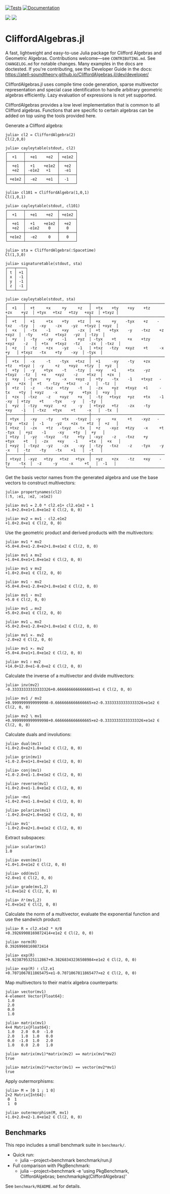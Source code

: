 [![Tests](https://github.com/ATell-SoundTheory/CliffordAlgebras.jl/actions/workflows/Runtests.yml/badge.svg)](https://github.com/ATell-SoundTheory/CliffordAlgebras.jl/actions/workflows/Runtests.yml)
[![Documentation](https://github.com/ATell-SoundTheory/CliffordAlgebras.jl/actions/workflows/Documenter.yml/badge.svg)](https://github.com/ATell-SoundTheory/CliffordAlgebras.jl/actions/workflows/Documenter.yml)

[![](https://img.shields.io/badge/docs-stable-blue.svg)](https://atell-soundtheory.github.io/CliffordAlgebras.jl/stable)
[![](https://img.shields.io/badge/docs-dev-blue.svg)](https://atell-soundtheory.github.io/CliffordAlgebras.jl/dev)


# CliffordAlgebras.jl

A fast, lightweight and easy-to-use Julia package for Clifford Algebras and Geometric Algebras.
Contributions welcome—see `CONTRIBUTING.md`. See `CHANGELOG.md` for notable changes. Many examples in the docs are doctested.
If you're contributing, see the Developer Guide in the docs: https://atell-soundtheory.github.io/CliffordAlgebras.jl/dev/developer/

CliffordAlgebras.jl uses compile time code generation, sparse multivector representation and special case identification to handle arbitrary geometric algebras efficiently. Lazy evaluation of expressions is not yet supported.

CliffordAlgebras provides a low level implementation that is common to all Clifford algebras. Functions that are specific to certain algebras can be added on top using the tools provided here.

Generate a Clifford algebra:

```
julia> cl2 = CliffordAlgebra(2)
Cl(2,0,0)

julia> cayleytable(stdout, cl2)
┌───────┬──────────────┬───────┐
│  +1   │  +e1    +e2  │ +e1e2 │
├───────┼──────────────┼───────┤
│  +e1  │  +1    +e1e2 │  +e2  │
│  +e2  │ -e1e2   +1   │  -e1  │
├───────┼──────────────┼───────┤
│ +e1e2 │  -e2    +e1  │  -1   │
└───────┴──────────────┴───────┘

julia> cl101 = CliffordAlgebra(1,0,1)
Cl(1,0,1)

julia> cayleytable(stdout, cl101)
┌───────┬──────────────┬───────┐
│  +1   │  +e1    +e2  │ +e1e2 │
├───────┼──────────────┼───────┤
│  +e1  │  +1    +e1e2 │  +e2  │
│  +e2  │ -e1e2    0   │   0   │
├───────┼──────────────┼───────┤
│ +e1e2 │  -e2     0   │   0   │
└───────┴──────────────┴───────┘

julia> sta = CliffordAlgebra(:Spacetime)
Cl(1,3,0)

julia> signaturetable(stdout, sta)
┌───┬────┐
│ t │ +1 │
│ x │ -1 │
│ y │ -1 │
│ z │ -1 │
└───┴────┘

julia> cayleytable(stdout, sta)
┌───────┬────────────────────────────┬──────────────────────────────────────────┬────────────────────────────┬───────┐
│  +1   │  +t     +x     +y     +z   │  +tx    +ty    +xy    +tz    +zx    +yz  │ +tyx   +txz   +tzy   +xyz  │ +txyz │
├───────┼────────────────────────────┼──────────────────────────────────────────┼────────────────────────────┼───────┤
│  +t   │  +1     +tx    +ty    +tz  │  +x     +y    -tyx    +z    -txz   -tzy  │  -xy    -zx    -yz   +txyz │ +xyz  │
│  +x   │  -tx    -1     +xy    -zx  │  +t    +tyx    -y    -txz    +z    +xyz  │  -ty    +tz   +txyz   -yz  │ -tzy  │
│  +y   │  -ty    -xy    -1     +yz  │ -tyx    +t     +x    +tzy   +xyz    -z   │  +tx   +txyz   -tz    -zx  │ -txz  │
│  +z   │  -tz    +zx    -yz    -1   │ +txz   -tzy   +xyz    +t     -x     +y   │ +txyz   -tx    +ty    -xy  │ -tyx  │
├───────┼────────────────────────────┼──────────────────────────────────────────┼────────────────────────────┼───────┤
│  +tx  │  -x     -t    -tyx   +txz  │  +1     -xy    -ty    +zx    +tz   +txyz │  -y     +z    +xyz   +tzy  │  +yz  │
│  +ty  │  -y    +tyx    -t    -tzy  │  +xy    +1     +tx    -yz   +txyz   -tz  │  +x    +xyz    -z    +txz  │  +zx  │
│  +xy  │ -tyx    +y     -x    +xyz  │  +ty    -tx    -1    +txyz   -yz    +zx  │  +t    -tzy   +txz    -z   │  -tz  │
│  +tz  │  -z    -txz   +tzy    -t   │  -zx    +yz   +txyz   +1     -tx    +ty  │ +xyz    -x     +y    +tyx  │  +xy  │
│  +zx  │ -txz    -z    +xyz    +x   │  -tz   +txyz   +yz    +tx    -1     -xy  │ +tzy    +t    -tyx    -y   │  -ty  │
│  +yz  │ -tzy   +xyz    +z     -y   │ +txyz   +tz    -zx    -ty    +xy    -1   │ -txz   +tyx    +t     -x   │  -tx  │
├───────┼────────────────────────────┼──────────────────────────────────────────┼────────────────────────────┼───────┤
│ +tyx  │  -xy    -ty    +tx   -txyz │  -y     +x     +t    -xyz   -tzy   +txz  │  -1     -yz    +zx    +tz  │  +z   │
│ +txz  │  -zx    +tz   -txyz   -tx  │  +z    -xyz   +tzy    -x     +t    -tyx  │  +yz    -1     -xy    +ty  │  +y   │
│ +tzy  │  -yz   -txyz   -tz    +ty  │ -xyz    -z    -txz    +y    +tyx    +t   │  -zx    +xy    -1     +tx  │  +x   │
│ +xyz  │ -txyz   -yz    -zx    -xy  │ -tzy   -txz    -z    -tyx    -y     -x   │  -tz    -ty    -tx    +1   │  -t   │
├───────┼────────────────────────────┼──────────────────────────────────────────┼────────────────────────────┼───────┤
│ +txyz │ -xyz   +tzy   +txz   +tyx  │  +yz    +zx    -tz    +xy    -ty    -tx  │  -z     -y     -x     +t   │  -1   │
└───────┴────────────────────────────┴──────────────────────────────────────────┴────────────────────────────┴───────┘
```

Get the basis vector names from the generated algebra and use the base vectors to construct multivectors:

```
julia> propertynames(cl2)
(:𝟏, :e1, :e2, :e1e2)

julia> mv1 = 2.0 * cl2.e1+ cl2.e1e2 + 1
+1.0+2.0×e1+1.0×e1e2 ∈ Cl(2, 0, 0)

julia> mv2 = mv1 - cl2.e1e2
+1.0+2.0×e1 ∈ Cl(2, 0, 0)
```

Use the geometric product and derived products with the multivectors:
```
julia> mv1 * mv2
+5.0+4.0×e1-2.0×e2+1.0×e1e2 ∈ Cl(2, 0, 0)

julia> mv1 ∧ mv2
+1.0+4.0×e1+1.0×e1e2 ∈ Cl(2, 0, 0)

julia> mv1 ∨ mv2
+1.0+2.0×e1 ∈ Cl(2, 0, 0)

julia> mv1 ⋅ mv2
+5.0+4.0×e1-2.0×e2+1.0×e1e2 ∈ Cl(2, 0, 0)

julia> mv1 ⋆ mv2
+5.0 ∈ Cl(2, 0, 0)

julia> mv1 ⨼ mv2
+5.0+2.0×e1 ∈ Cl(2, 0, 0)

julia> mv1 ⨽ mv2
+5.0+2.0×e1-2.0×e2+1.0×e1e2 ∈ Cl(2, 0, 0)

julia> mv1 ×₋ mv2
-2.0×e2 ∈ Cl(2, 0, 0)

julia> mv1 ×₊ mv2
+5.0+4.0×e1+1.0×e1e2 ∈ Cl(2, 0, 0)

julia> mv1 ≀ mv2
+14.0+12.0×e1-8.0×e2 ∈ Cl(2, 0, 0)
```

Calculate the inverse of a multivector and divide multivectors:

``` 
julia> inv(mv2)
-0.33333333333333326+0.6666666666666665×e1 ∈ Cl(2, 0, 0)

julia> mv1 / mv2
+0.9999999999999998-0.6666666666666665×e2-0.33333333333333326×e1e2 ∈ Cl(2, 0, 0)

julia> mv2 \ mv1
+0.9999999999999998+0.6666666666666665×e2-0.33333333333333326×e1e2 ∈ Cl(2, 0, 0)
``` 

Calculate duals and involutions:

```
julia> dual(mv1)
+1.0+2.0×e2+1.0×e1e2 ∈ Cl(2, 0, 0)

julia> grin(mv1)
+1.0-2.0×e1+1.0×e1e2 ∈ Cl(2, 0, 0)

julia> conj(mv1)
+1.0-2.0×e1-1.0×e1e2 ∈ Cl(2, 0, 0)

julia> reverse(mv1)
+1.0+2.0×e1-1.0×e1e2 ∈ Cl(2, 0, 0)

julia> ~mv1
+1.0+2.0×e1-1.0×e1e2 ∈ Cl(2, 0, 0)

julia> polarize(mv1)
-1.0+2.0×e2+1.0×e1e2 ∈ Cl(2, 0, 0)

julia> mv1'
-1.0+2.0×e2+1.0×e1e2 ∈ Cl(2, 0, 0)
```

Extract subspaces:

```
julia> scalar(mv1)
1.0

julia> even(mv1)
+1.0+1.0×e1e2 ∈ Cl(2, 0, 0)

julia> odd(mv1)
+2.0×e1 ∈ Cl(2, 0, 0)

julia> grade(mv1,2)
+1.0×e1e2 ∈ Cl(2, 0, 0)

julia> Λᵏ(mv1,2)
+1.0×e1e2 ∈ Cl(2, 0, 0)
```

Calculate the norm of a multivector, evaluate the exponential function and use the sandwich product:

```
julia> R = cl2.e1e2 * π/8
+0.39269908169872414×e1e2 ∈ Cl(2, 0, 0)

julia> norm(R)
0.39269908169872414

julia> exp(R)
+0.9238795325112867+0.38268343236508984×e1e2 ∈ Cl(2, 0, 0)

julia> exp(R) ≀ cl2.e1
+0.7071067811865475×e1-0.7071067811865477×e2 ∈ Cl(2, 0, 0)
```

Map multivectors to their matrix algebra counterparts:

```
julia> vector(mv1)
4-element Vector{Float64}:
 1.0
 2.0
 0.0
 1.0

julia> matrix(mv1)
4×4 Matrix{Float64}:
 1.0   2.0  0.0  -1.0
 2.0   1.0  1.0   0.0
 0.0  -1.0  1.0   2.0
 1.0   0.0  2.0   1.0  

julia> matrix(mv1)*matrix(mv2) == matrix(mv1*mv2)
true

julia> matrix(mv2)*vector(mv1) == vector(mv2*mv1)
true
```

Apply outermorphisms:
```
julia> M = [0 1 ; 1 0]
2×2 Matrix{Int64}:
 0  1
 1  0

julia> outermorphism(M, mv1)
+1.0+2.0×e2-1.0×e1e2 ∈ Cl(2, 0, 0)
```

## Benchmarks

This repo includes a small benchmark suite in `benchmark/`.

- Quick run:
	- julia --project=benchmark benchmark/run.jl
- Full comparison with PkgBenchmark:
	- julia --project=benchmark -e 'using PkgBenchmark, CliffordAlgebras; benchmarkpkg(CliffordAlgebras)'

See `benchmark/README.md` for details.
